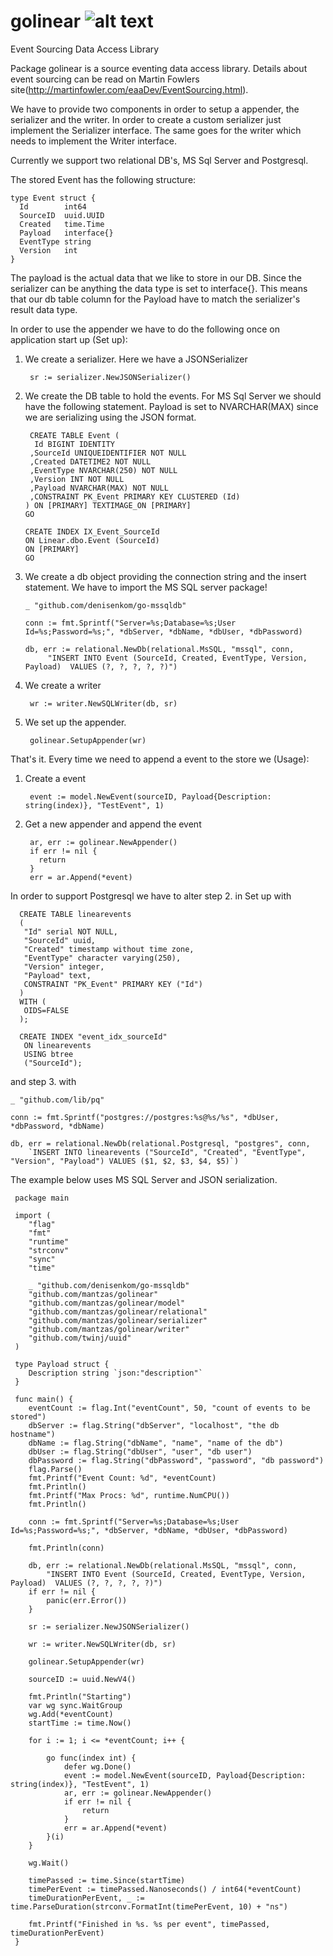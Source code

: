 # golinear ![alt text](https://travis-ci.org/mantzas/golinear.svg?branch=master "Build Status")
Event Sourcing Data Access Library


Package golinear is a source eventing data access library.
Details about event sourcing can be read on Martin Fowlers site(http://martinfowler.com/eaaDev/EventSourcing.html).

We have to provide two components in order to setup a appender, the serializer and the writer.
In order to create a custom serializer just implement the Serializer interface.
The same goes for the writer which needs to implement the Writer interface.

Currently we support two relational DB's, MS Sql Server and Postgresql.

The stored Event has the following structure:

    type Event struct {
      Id        int64
      SourceID  uuid.UUID
      Created   time.Time
      Payload   interface{}
      EventType string
      Version   int
    }

The payload is the actual data that we like to store in our DB.
Since the serializer can be anything the data type is set to interface{}.
This means that our db table column for the Payload have to match the serializer's result data type.

In order to use the appender we have to do the following once on application start up (Set up):

1. We create a serializer. Here we have a JSONSerializer

        sr := serializer.NewJSONSerializer()

2. We create the DB table to hold the events. For MS Sql Server we should have the following statement.
Payload is set to NVARCHAR(MAX) since we are serializing using the JSON format.

        CREATE TABLE Event (
         Id BIGINT IDENTITY
        ,SourceId UNIQUEIDENTIFIER NOT NULL
        ,Created DATETIME2 NOT NULL
        ,EventType NVARCHAR(250) NOT NULL
        ,Version INT NOT NULL
        ,Payload NVARCHAR(MAX) NOT NULL
        ,CONSTRAINT PK_Event PRIMARY KEY CLUSTERED (Id)
       ) ON [PRIMARY] TEXTIMAGE_ON [PRIMARY]
       GO

       CREATE INDEX IX_Event_SourceId
       ON Linear.dbo.Event (SourceId)
       ON [PRIMARY]
       GO

3. We create a db object providing the connection string and the insert statement. We have to import the MS SQL server package!

       _ "github.com/denisenkom/go-mssqldb"

       conn := fmt.Sprintf("Server=%s;Database=%s;User Id=%s;Password=%s;", *dbServer, *dbName, *dbUser, *dbPassword)

       db, err := relational.NewDb(relational.MsSQL, "mssql", conn,
       		"INSERT INTO Event (SourceId, Created, EventType, Version, Payload)  VALUES (?, ?, ?, ?, ?)")

4. We create a writer

        wr := writer.NewSQLWriter(db, sr)

5. We set up the appender.

        golinear.SetupAppender(wr)


That's it. Every time we need to append a event to the store we (Usage):

  1. Create a event

          event := model.NewEvent(sourceID, Payload{Description: string(index)}, "TestEvent", 1)

  2. Get a new appender and append the event

          ar, err := golinear.NewAppender()
          if err != nil {
            return
          }
          err = ar.Append(*event)

In order to support Postgresql we have to alter step 2. in Set up with

      CREATE TABLE linearevents
      (
       "Id" serial NOT NULL,
       "SourceId" uuid,
       "Created" timestamp without time zone,
       "EventType" character varying(250),
       "Version" integer,
       "Payload" text,
       CONSTRAINT "PK_Event" PRIMARY KEY ("Id")
      )
      WITH (
       OIDS=FALSE
      );

      CREATE INDEX "event_idx_sourceId"
       ON linearevents
       USING btree
       ("SourceId");

and step 3. with

    _ "github.com/lib/pq"

    conn := fmt.Sprintf("postgres://postgres:%s@%s/%s", *dbUser, *dbPassword, *dbName)

    db, err = relational.NewDb(relational.Postgresql, "postgres", conn,
    	`INSERT INTO linearevents ("SourceId", "Created", "EventType", "Version", "Payload") VALUES ($1, $2, $3, $4, $5)`)

The example below uses MS SQL Server and JSON serialization.

     package main

     import (
     	"flag"
     	"fmt"
     	"runtime"
     	"strconv"
     	"sync"
     	"time"

     	_ "github.com/denisenkom/go-mssqldb"
     	"github.com/mantzas/golinear"
     	"github.com/mantzas/golinear/model"
     	"github.com/mantzas/golinear/relational"
     	"github.com/mantzas/golinear/serializer"
     	"github.com/mantzas/golinear/writer"
     	"github.com/twinj/uuid"
     )

     type Payload struct {
     	Description string `json:"description"`
     }

     func main() {
     	eventCount := flag.Int("eventCount", 50, "count of events to be stored")
     	dbServer := flag.String("dbServer", "localhost", "the db hostname")
     	dbName := flag.String("dbName", "name", "name of the db")
     	dbUser := flag.String("dbUser", "user", "db user")
     	dbPassword := flag.String("dbPassword", "password", "db password")
     	flag.Parse()
     	fmt.Printf("Event Count: %d", *eventCount)
     	fmt.Println()
     	fmt.Printf("Max Procs: %d", runtime.NumCPU())
     	fmt.Println()

     	conn := fmt.Sprintf("Server=%s;Database=%s;User Id=%s;Password=%s;", *dbServer, *dbName, *dbUser, *dbPassword)

     	fmt.Println(conn)

     	db, err := relational.NewDb(relational.MsSQL, "mssql", conn,
     		"INSERT INTO Event (SourceId, Created, EventType, Version, Payload)  VALUES (?, ?, ?, ?, ?)")
     	if err != nil {
     		panic(err.Error())
     	}

     	sr := serializer.NewJSONSerializer()

     	wr := writer.NewSQLWriter(db, sr)

     	golinear.SetupAppender(wr)

     	sourceID := uuid.NewV4()

     	fmt.Println("Starting")
     	var wg sync.WaitGroup
     	wg.Add(*eventCount)
     	startTime := time.Now()

     	for i := 1; i <= *eventCount; i++ {

     		go func(index int) {
     			defer wg.Done()
     			event := model.NewEvent(sourceID, Payload{Description: string(index)}, "TestEvent", 1)
     			ar, err := golinear.NewAppender()
     			if err != nil {
     				return
     			}
     			err = ar.Append(*event)
     		}(i)
     	}

     	wg.Wait()

     	timePassed := time.Since(startTime)
     	timePerEvent := timePassed.Nanoseconds() / int64(*eventCount)
     	timeDurationPerEvent, _ := time.ParseDuration(strconv.FormatInt(timePerEvent, 10) + "ns")

     	fmt.Printf("Finished in %s. %s per event", timePassed, timeDurationPerEvent)
     }
